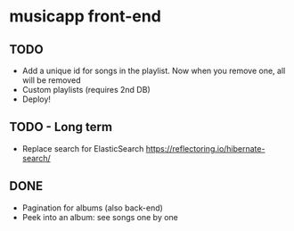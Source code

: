 # musicapp front-end

## TODO

- Add a unique id for songs in the playlist. Now when you remove one, all will be removed
- Custom playlists (requires 2nd DB)
- Deploy!

## TODO - Long term

- Replace search for ElasticSearch https://reflectoring.io/hibernate-search/

## DONE

- Pagination for albums (also back-end)
- Peek into an album: see songs one by one
